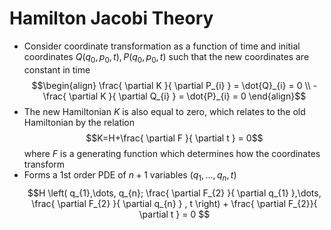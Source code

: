 # Hamilton Jacobi Theory
- Consider coordinate transformation as a function of time and initial coordinates $Q \left( q_{0}, p_{0}, t \right),\, P \left( q_{0}, p_{0}, t \right)$ such that the new coordinates are constant in time $$\begin{align}
\frac{ \partial K }{ \partial P_{i} } = \dot{Q}_{i} = 0  \\
-\frac{ \partial K }{ \partial Q_{i} } = \dot{P}_{i} = 0  
\end{align}$$
- The new Hamiltonian $K$ is also equal to zero, which relates to the old Hamiltonian by the relation $$K=H+\frac{ \partial F }{ \partial t } = 0$$ where $F$ is a generating function which determines how the coordinates transform
- Forms a 1st order PDE of $n+1$ variables $(q_{1},\dots,q_{n}, t)$ $$H \left( q_{1},\dots, q_{n}; \frac{ \partial F_{2} }{ \partial q_{1} },\dots, \frac{ \partial F_{2} }{ \partial q_{n} } , t \right) + \frac{ \partial F_{2}}{ \partial t } = 0 $$